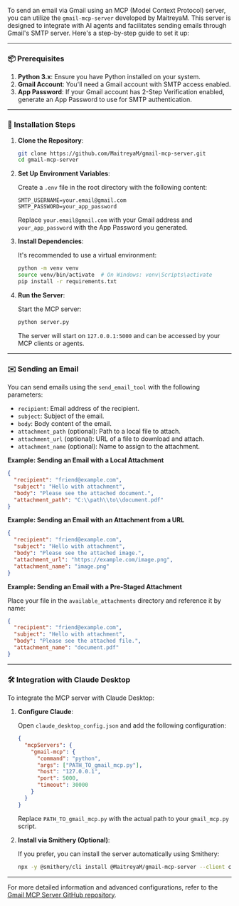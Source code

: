 To send an email via Gmail using an MCP (Model Context Protocol) server, you can utilize the `gmail-mcp-server` developed by MaitreyaM. This server is designed to integrate with AI agents and facilitates sending emails through Gmail's SMTP server. Here's a step-by-step guide to set it up:

---

### 📦 Prerequisites

1. **Python 3.x**: Ensure you have Python installed on your system.
2. **Gmail Account**: You'll need a Gmail account with SMTP access enabled.
3. **App Password**: If your Gmail account has 2-Step Verification enabled, generate an App Password to use for SMTP authentication.

---

### 🔧 Installation Steps

1. **Clone the Repository**:

   ```bash
   git clone https://github.com/MaitreyaM/gmail-mcp-server.git
   cd gmail-mcp-server
   ```

2. **Set Up Environment Variables**:

   Create a `.env` file in the root directory with the following content:

   ```env
   SMTP_USERNAME=your.email@gmail.com
   SMTP_PASSWORD=your_app_password
   ```

   Replace `your.email@gmail.com` with your Gmail address and `your_app_password` with the App Password you generated.

3. **Install Dependencies**:

   It's recommended to use a virtual environment:

   ```bash
   python -m venv venv
   source venv/bin/activate  # On Windows: venv\Scripts\activate
   pip install -r requirements.txt
   ```

4. **Run the Server**:

   Start the MCP server:

   ```bash
   python server.py
   ```

   The server will start on `127.0.0.1:5000` and can be accessed by your MCP clients or agents.

---

### ✉️ Sending an Email

You can send emails using the `send_email_tool` with the following parameters:

* `recipient`: Email address of the recipient.
* `subject`: Subject of the email.
* `body`: Body content of the email.
* `attachment_path` (optional): Path to a local file to attach.
* `attachment_url` (optional): URL of a file to download and attach.
* `attachment_name` (optional): Name to assign to the attachment.

**Example: Sending an Email with a Local Attachment**

```json
{
  "recipient": "friend@example.com",
  "subject": "Hello with attachment",
  "body": "Please see the attached document.",
  "attachment_path": "C:\\path\\to\\document.pdf"
}
```

**Example: Sending an Email with an Attachment from a URL**

```json
{
  "recipient": "friend@example.com",
  "subject": "Hello with attachment",
  "body": "Please see the attached image.",
  "attachment_url": "https://example.com/image.png",
  "attachment_name": "image.png"
}
```

**Example: Sending an Email with a Pre-Staged Attachment**

Place your file in the `available_attachments` directory and reference it by name:

```json
{
  "recipient": "friend@example.com",
  "subject": "Hello with attachment",
  "body": "Please see the attached file.",
  "attachment_name": "document.pdf"
}
```

---

### 🛠️ Integration with Claude Desktop

To integrate the MCP server with Claude Desktop:

1. **Configure Claude**:

   Open `claude_desktop_config.json` and add the following configuration:

   ```json
   {
     "mcpServers": {
       "gmail-mcp": {
         "command": "python",
         "args": ["PATH_TO_gmail_mcp.py"],
         "host": "127.0.0.1",
         "port": 5000,
         "timeout": 30000
       }
     }
   }
   ```

   Replace `PATH_TO_gmail_mcp.py` with the actual path to your `gmail_mcp.py` script.

2. **Install via Smithery (Optional)**:

   If you prefer, you can install the server automatically using Smithery:

   ```bash
   npx -y @smithery/cli install @MaitreyaM/gmail-mcp-server --client claude
   ```

---

For more detailed information and advanced configurations, refer to the [Gmail MCP Server GitHub repository](https://github.com/MaitreyaM/gmail-mcp-server).
